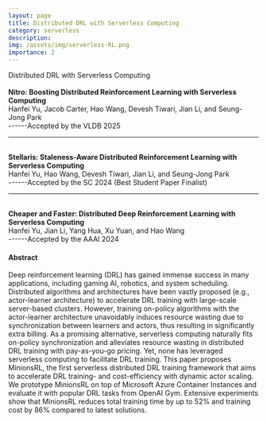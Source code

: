 ```yaml
---
layout: page
title: Distributed DRL with Serverless Computing
category: serverless
description:
img: /assets/img/serverless-RL.png
importance: 2
---
```




<div class="row">
    <div class="col-sm col-md-8 mt-3 mt-md-0 mx-auto d-block">
        <img class="img-fluid" src="{{ '/assets/img/minionsRL.png' | relative_url }}" alt="" />
    </div>
</div>
<div class="caption">
    Distributed DRL with Serverless Computing
</div>
<br />

<div class="title"><strong>Nitro: Boosting Distributed Reinforcement Learning with Serverless Computing</strong></div>
<div class="author">
    Hanfei Yu, Jacob Carter, Hao Wang, Devesh Tiwari, Jian Li, and Seung-Jong Park
</div>
------Accepted by the VLDB 2025

<!-- #### Abstract

Deep reinforcement learning (DRL) has gained immense success in many applications, including gaming AI, robotics, and system scheduling. DRL algorithms produce, sample, and learn from training data online through a trial-and-error process, demanding considerable time and computational resources. To address this, distributed DRL algorithms and paradigms have been developed to expedite training using extensive resources. Through carefully designed experiments, we are the first to observe that strategically increasing the actor-environment interactions by spawning more concurrent actors at certain training rounds within ephemeral time frames can significantly enhance training efficiency. Yet, current distributed DRL solutions, which are predominantly server-based (or serverful), fail to capitalize on these opportunities due to their long startup times, limited adaptability, and cumbersome scalability.

This paper proposes Nitro, a generic training engine for distributed DRL algorithms that enforces timely and effective boosting with concurrent actors instantaneously spawned by serverless computing. With serverless functions, Nitro adjusts data sampling strategies dynamically according to the DRL training demands. Nitro seizes the opportunity of real-time boosting by accurately and swiftly detecting an empirical metric. To achieve cost efficiency, we design a heuristic actor scaling algorithm to guide Nitro for cost-aware boosting budget allocation. We integrate Nitro with state-of-the-art DRL algorithms and frameworks and evaluate them on AWS EC2 and Lambda. Experiments with Mujoco and Atari benchmarks show that Nitro improves the final rewards (i.e., training quality) by up to 6$$\times$$ and reduces training costs by up to 42%. -->

<br />

---

<br />

<div class="title"><strong>Stellaris: Staleness-Aware Distributed Reinforcement Learning with Serverless Computing
</strong></div>
<div class="author">
    Hanfei Yu, Hao Wang, Devesh Tiwari, Jian Li, and Seung-Jong Park
</div>
------Accepted by the SC 2024 (Best Student Paper Finalist)

<!-- #### Abstract

Deep reinforcement learning (DRL) has gained immense success in many applications, including gaming AI, scientific simulations, and large-scale (HPC) system scheduling. DRL training, which involves a trial-and-error process, demands
considerable time and computational resources. To address this, distributed DRL algorithms and paradigms have been developed to expedite training using extensive resources. However, existing distributed DRL solutions rely on synchronous learning with serverful infrastructures, suffering from low training efficiency and overwhelming training costs.

This paper proposes Stellaris, the first to introduce a generic asynchronous learning paradigm for distributed DRL training with serverless computing. We devise an importance sampling truncation technique to stabilize DRL training and develop a staleness-aware gradient aggregation method tailored to the dynamic staleness in asynchronous serverless DRL training. Experiments on AWS EC2 regular testbeds and HPC clusters show that Stellaris outperforms existing state-of-the-art DRL baselines by achieving 2.2$$\times$$ higher rewards (i.e., training quality) and reducing 41% training costs.  -->

<br />

---

<br />

<div class="title"><strong>Cheaper and Faster: Distributed Deep Reinforcement Learning with Serverless Computing</strong></div>
<div class="author">
    Hanfei Yu, Jian Li, Yang Hua, Xu Yuan, and Hao Wang
</div>
<!-- <div class="periodical"> -->
------Accepted by the AAAI 2024
<!-- [[PDF]](/assets/pdf/gang-clp-aaai.pdf), [[Code]](https://github.com/GYan58/AAAI-2022-CLP) -->
<!-- </div> -->

<br />


#### Abstract

Deep reinforcement learning (DRL) has gained immense success in many applications, including gaming AI, robotics, and system scheduling. Distributed algorithms and architectures have been vastly proposed (e.g., actor-learner architecture) to accelerate DRL training with large-scale server-based clusters. However, training on-policy algorithms with the actor-learner architecture unavoidably induces resource wasting due to synchronization between learners and actors, thus resulting in significantly extra billing. As a promising alternative, serverless computing naturally fits on-policy synchronization and alleviates resource wasting in distributed DRL training with pay-as-you-go pricing. Yet, none has leveraged serverless computing to facilitate DRL training. This paper proposes MinionsRL, the first serverless distributed DRL training framework that aims to accelerate DRL training- and cost-efficiency with dynamic actor scaling. We prototype MinionsRL on top of Microsoft Azure Container Instances and evaluate it with popular DRL tasks from OpenAI Gym. Extensive experiments show that MinionsRL reduces total training time by up to 52% and training cost by 86% compared to latest solutions.

